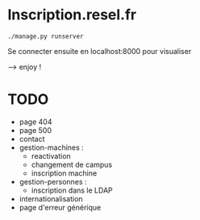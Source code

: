 Inscription.resel.fr
====================

```
./manage.py runserver
```

Se connecter ensuite en localhost:8000 pour visualiser

--> enjoy !

TODO
====
- page 404
- page 500
- contact
- gestion-machines :
    - reactivation
    - changement de campus
    - inscription machine
- gestion-personnes :
    - inscription dans le LDAP
- internationalisation
- page d'erreur générique